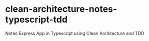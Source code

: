# clean-architecture-notes-typescript-tdd
 Notes Express App  in Typescript using Clean Architecture and TDD 
